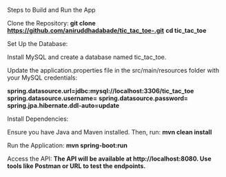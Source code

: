 Steps to Build and Run the App

Clone the Repository:
    **git clone https://github.com/aniruddhadabade/tic_tac_toe-.git**
    **cd tic_tac_toe**

Set Up the Database:

Install MySQL and create a database named tic_tac_toe.

Update the application.properties file in the src/main/resources folder with your MySQL credentials:

   **spring.datasource.url=jdbc:mysql://localhost:3306/tic_tac_toe**
    **spring.datasource.username=<your-username>**
    **spring.datasource.password=<your-password>**
    **spring.jpa.hibernate.ddl-auto=update**

Install Dependencies:

Ensure you have Java and Maven installed. Then, run:
    **mvn clean install**

Run the Application:
   **mvn spring-boot:run**

Access the API:
**The API will be available at http://localhost:8080.
  Use tools like Postman or URL to test the endpoints.**

